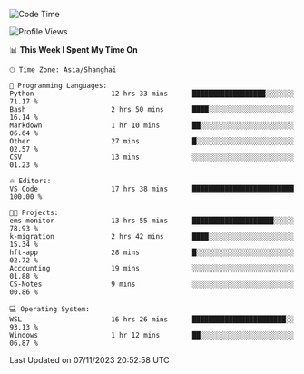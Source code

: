 <!--START_SECTION:waka-->
![Code Time](http://img.shields.io/badge/Code%20Time-1%2C347%20hrs%2027%20mins-blue)

![Profile Views](http://img.shields.io/badge/Profile%20Views-0-blue)

📊 **This Week I Spent My Time On** 

```text
🕑︎ Time Zone: Asia/Shanghai

💬 Programming Languages: 
Python                   12 hrs 33 mins      ██████████████████░░░░░░░   71.17 % 
Bash                     2 hrs 50 mins       ████░░░░░░░░░░░░░░░░░░░░░   16.14 % 
Markdown                 1 hr 10 mins        ██░░░░░░░░░░░░░░░░░░░░░░░   06.64 % 
Other                    27 mins             █░░░░░░░░░░░░░░░░░░░░░░░░   02.57 % 
CSV                      13 mins             ░░░░░░░░░░░░░░░░░░░░░░░░░   01.23 % 

🔥 Editors: 
VS Code                  17 hrs 38 mins      █████████████████████████   100.00 % 

🐱‍💻 Projects: 
ems-monitor              13 hrs 55 mins      ████████████████████░░░░░   78.93 % 
k-migration              2 hrs 42 mins       ████░░░░░░░░░░░░░░░░░░░░░   15.34 % 
hft-app                  28 mins             █░░░░░░░░░░░░░░░░░░░░░░░░   02.72 % 
Accounting               19 mins             ░░░░░░░░░░░░░░░░░░░░░░░░░   01.88 % 
CS-Notes                 9 mins              ░░░░░░░░░░░░░░░░░░░░░░░░░   00.86 % 

💻 Operating System: 
WSL                      16 hrs 26 mins      ███████████████████████░░   93.13 % 
Windows                  1 hr 12 mins        ██░░░░░░░░░░░░░░░░░░░░░░░   06.87 % 
```


 Last Updated on 07/11/2023 20:52:58 UTC
<!--END_SECTION:waka-->